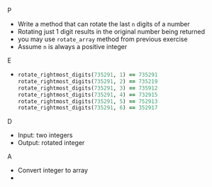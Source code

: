 P

- Write a method that can rotate the last ``n`` digits of a number
- Rotating just 1 digit results in the original number being returned
- you may use ``rotate_array`` method from previous exercise
- Assume ``n`` is always a positive integer

E

- ```ruby
  rotate_rightmost_digits(735291, 1) == 735291
  rotate_rightmost_digits(735291, 2) == 735219
  rotate_rightmost_digits(735291, 3) == 735912
  rotate_rightmost_digits(735291, 4) == 732915
  rotate_rightmost_digits(735291, 5) == 752913
  rotate_rightmost_digits(735291, 6) == 352917
  ```

D

- Input: two integers
- Output: rotated integer

A

- Convert integer to array
- 
